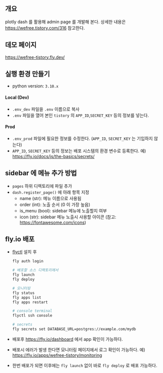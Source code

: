 ## 개요
plotly dash 를 활용해 admin page 를 개발해 본다.
상세한 내용은 https://wefree.tistory.com/316 참고한다.

## 데모 페이지
https://wefree-tistory.fly.dev/

## 실행 환경 만들기
* python version: `3.10.x`
 
#### Local (Dev)
* `.env_dev` 파일을 `.env` 이름으로 복사
* `.env` 파일을 열어 본인 `tistory` 의 `APP_ID`,`SECRET_KEY` 등의 정보를 넣는다.
#### Prod
* `.env_prod` 파일에 필요한 정보를 수정한다. (`APP_ID`, `SECRET_KEY` 는 기입하지 않는다) 
* `APP_ID`, `SECRET_KEY` 등의 정보는 배포 시스템의 환경 변수로 등록한다. 예) https://fly.io/docs/js/the-basics/secrets/ 

## sidebar 에 메뉴 추가 방법
* `pages` 하위 디렉토리에 파일 추가
* `dash.register_page()` 에 아래 항목 지정
  * name (str): 메뉴 이름으로 사용됨
  * order (int): 노출 순서 (0 이 가장 높음)
  * is_menu (bool): sidebar 메뉴에 노출할지 여부
  * icon (str): sidebar 메뉴 노출시 사용할 아이콘 (참고: https://fontawesome.com/icons)


## fly.io 배포
* [flyctl](https://fly.io/docs/hands-on/install-flyctl/) 설치 후 
  ```bash
  fly auth login

  # 배포할 소스 디렉토리에서
  fly launch
  fly deploy
  
  # 모니터링
  fly status
  fly apps list
  fly apps restart
  
  # console terminal
  flyctl ssh console
  
  # secrets
  fly secrets set DATABASE_URL=postgres://example.com/mydb
  ```

* 배포후 https://fly.io/dashboard 에서 app 확인이 가능하다.
* 배포시 에러가 발생 한다면 모니터링 페이지에서 로그 확인이 가능하다. 예) https://fly.io/apps/wefree-tistory/monitoring
* 한번 배포가 되면 이후에는 `fly launch` 없이 바로 `fly deploy` 로 배포 가능하다. 
